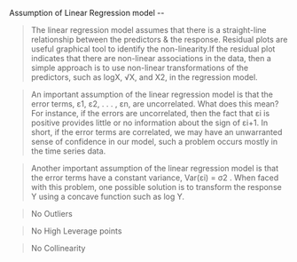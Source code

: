 Assumption of Linear Regression model --

> The linear regression model assumes that there is a straight-line relationship between the predictors & the response. Residual plots are useful graphical tool to identify the non-linearity.If the residual plot indicates that there are non-linear associations in the data, then a simple approach is to use non-linear transformations of the predictors, such as logX, √X, and X2, in the regression model.

> An important assumption of the linear regression model is that the error terms, ε1, ε2, . . . , εn, are uncorrelated. What does this mean? For instance, if the errors are uncorrelated, then the fact that εi is positive provides little or no information about the sign of εi+1.  In short, if the error terms are correlated, we may have an unwarranted sense of confidence in our model, such a problem occurs mostly in the time series data. 

> Another important assumption of the linear regression model is that the error terms have a constant variance, Var(εi) = σ2 . When faced with this problem, one possible solution is to transform the response Y using a concave function such as log Y.

> No Outliers

> No High Leverage points 

> No Collinearity

